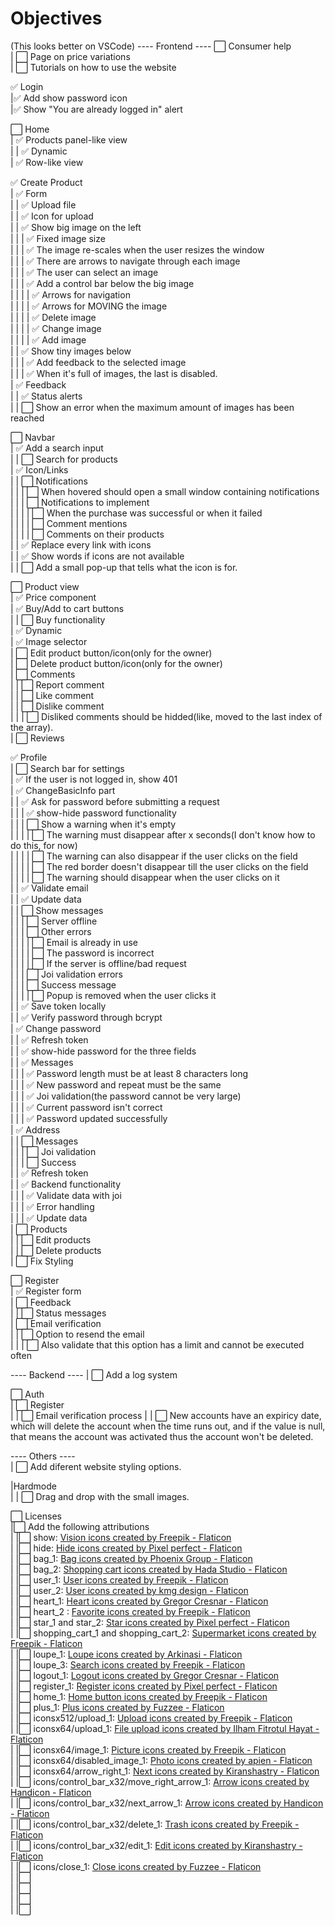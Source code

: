 # Objectives

(This looks better on VSCode)
---- Frontend ----
⬜️ Consumer help  
| ⬜️ Page on price variations  
| ⬜️ Tutorials on how to use the website

✅ Login  
|✅ Add show password icon  
|✅ Show "You are already logged in" alert

⬜️ Home  
| ✅ Products panel-like view  
| | ✅ Dynamic  
| ✅ Row-like view

✅ Create Product  
| ✅ Form  
| | ✅ Upload file  
| | ✅ Icon for upload  
| | ✅ Show big image on the left  
| | | ✅ Fixed image size  
| | | ✅ The image re-scales when the user resizes the window  
| | | ✅ There are arrows to navigate through each image  
| | | ✅ The user can select an image  
| | | ✅ Add a control bar below the big image  
| | | | ✅ Arrows for navigation  
| | | | ✅ Arrows for MOVING the image  
| | | | ✅ Delete image  
| | | | ✅ Change image  
| | | | ✅ Add image  
| | ✅ Show tiny images below  
| | | ✅ Add feedback to the selected image  
| | | ✅ When it's full of images, the last is disabled.  
| ✅ Feedback  
| | ✅ Status alerts  
| | ⬜️ Show an error when the maximum amount of images has been reached

⬜️ Navbar  
| ✅ Add a search input  
| | ⬜️ Search for products  
| ✅ Icon/Links  
| | ⬜️ Notifications  
| | | ⬜️ When hovered should open a small window containing notifications  
| | | ⬜️ Notifications to implement  
| | | | ⬜️ When the purchase was successful or when it failed  
| | | | ⬜️ Comment mentions  
| | | | ⬜️ Comments on their products  
| | ✅ Replace every link with icons  
| | ✅ Show words if icons are not available  
| | ⬜️ Add a small pop-up that tells what the icon is for.

⬜️ Product view  
| ✅ Price component  
| ✅ Buy/Add to cart buttons  
| | ⬜️ Buy functionality  
| ✅ Dynamic  
| ✅ Image selector  
| ⬜️ Edit product button/icon(only for the owner)  
| ⬜️ Delete product button/icon(only for the owner)  
| ⬜️ Comments  
| | ⬜️ Report comment  
| | ⬜️ Like comment  
| | ⬜️ Dislike comment  
| | | ⬜️ Disliked comments should be hidded(like, moved to
the last index of the array).  
| ⬜️ Reviews

✅ Profile  
| ⬜️ Search bar for settings  
| ✅ If the user is not logged in, show 401  
| ✅ ChangeBasicInfo part  
| | ✅ Ask for password before submitting a request  
| | | ✅ show-hide password functionality  
| | | ⬜️ Show a warning when it's empty  
| | | | ⬜️ The warning must disappear after x seconds(I don't know how to do this, for now)  
| | | | ⬜️ The warning can also disappear if the user clicks on the field  
| | | | ⬜️ The red border doesn't disappear till the user clicks on the field  
| | | | ⬜️ The warning should disappear when the user clicks on it  
| | ✅ Validate email  
| | ✅ Update data  
| | ⬜️ Show messages  
| | | ⬜️ Server offline  
| | | ⬜️ Other errors  
| | | | ⬜️ Email is already in use  
| | | | ⬜️ The password is incorrect  
| | | | ⬜️ If the server is offline/bad request  
| | | ⬜️ Joi validation errors  
| | | ⬜️ Success message  
| | | | ⬜️ Popup is removed when the user clicks it  
| | ✅ Save token locally  
| | ✅ Verify password through bcrypt  
| ✅ Change password  
| | ✅ Refresh token  
| | ✅ show-hide password for the three fields  
| | ✅ Messages  
| | | ✅ Password length must be at least 8 characters long  
| | | ✅ New password and repeat must be the same  
| | | ✅ Joi validation(the password cannot be very large)  
| | | ✅ Current password isn't correct  
| | | ✅ Password updated successfully  
| ✅ Address  
| | ⬜️ Messages  
| | | ⬜️ Joi validation  
| | | ⬜️ Success  
| | ✅ Refresh token  
| | ✅ Backend functionality  
| | | ✅ Validate data with joi  
| | | ✅ Error handling  
| | | ✅ Update data  
| ⬜️ Products  
| | ⬜️ Edit products  
| | ⬜️ Delete products  
| ⬜️ Fix Styling

⬜️ Register  
| ✅ Register form  
| ⬜️ Feedback  
| | ⬜️ Status messages  
| ⬜️ Email verification  
| | ⬜️ Option to resend the email  
| | | ⬜️ Also validate that this option has a limit and cannot be executed often

---- Backend ----
| ⬜️ Add a log system

⬜️ Auth  
| ⬜️ Register  
| | ⬜️ Email verification process
| | ⬜️ New accounts have an expiricy date, which will delete the account when
the time runs out, and if the value is null, that means the account was activated
thus the account won't be deleted.

---- Others ----  
| ⬜️ Add diferent website styling options.

|Hardmode  
| | ⬜️ Drag and drop with the small images.

⬜️ Licenses  
|⬜️ Add the following attributions  
| |⬜️ show: <a href="https://www.flaticon.com/free-icons/vision" title="vision icons">Vision icons created by Freepik - Flaticon</a>  
| |⬜️ hide: <a href="https://www.flaticon.com/free-icons/hide" title="hide icons">Hide icons created by Pixel perfect - Flaticon</a>  
| |⬜️ bag_1: <a href="https://www.flaticon.com/free-icons/bag" title="bag icons">Bag icons created by Phoenix Group - Flaticon</a>  
| |⬜️ bag_2: <a href="https://www.flaticon.com/free-icons/shopping-cart" title="shopping cart icons">Shopping cart icons created by Hada Studio - Flaticon</a>  
| |⬜️ user_1: <a href="https://www.flaticon.com/free-icons/user" title="user icons">User icons created by Freepik - Flaticon</a>  
| |⬜️ user_2: <a href="https://www.flaticon.com/free-icons/user" title="user icons">User icons created by kmg design - Flaticon</a>  
| |⬜️ heart_1: <a href="https://www.flaticon.com/free-icons/heart" title="heart icons">Heart icons created by Gregor Cresnar - Flaticon</a>  
| |⬜️ heart_2 : <a href="https://www.flaticon.com/free-icons/favorite" title="favorite icons">Favorite icons created by Freepik - Flaticon</a>  
| |⬜️ star_1 and star_2: <a href="https://www.flaticon.com/free-icons/star" title="star icons">Star icons created by Pixel perfect - Flaticon</a>  
| |⬜️ shopping_cart_1 and shopping_cart_2: <a href="https://www.flaticon.com/free-icons/supermarket" title="supermarket icons">Supermarket icons created by Freepik - Flaticon</a>  
| |⬜️ loupe_1: <a href="https://www.flaticon.com/free-icons/loupe" title="loupe icons">Loupe icons created by Arkinasi - Flaticon</a>  
| |⬜️ loupe_3: <a href="https://www.flaticon.com/free-icons/search" title="search icons">Search icons created by Freepik - Flaticon</a>  
| |⬜️ logout_1: <a href="https://www.flaticon.com/free-icons/logout" title="logout icons">Logout icons created by Gregor Cresnar - Flaticon</a>  
| |⬜️ register_1: <a href="https://www.flaticon.com/free-icons/register" title="register icons">Register icons created by Pixel perfect - Flaticon</a>  
| |⬜️ home_1: <a href="https://www.flaticon.com/free-icons/home-button" title="home button icons">Home button icons created by Freepik - Flaticon</a>  
| |⬜️ plus_1: <a href="https://www.flaticon.com/free-icons/plus" title="plus icons">Plus icons created by Fuzzee - Flaticon</a>  
| |⬜️ iconsx512/upload_1: <a href="https://www.flaticon.com/free-icons/upload" title="upload icons">Upload icons created by Freepik - Flaticon</a>  
| |⬜️ iconsx64/upload_1: <a href="https://www.flaticon.com/free-icons/file-upload" title="file upload icons">File upload icons created by Ilham Fitrotul Hayat - Flaticon</a>  
| |⬜️ iconsx64/image_1: <a href="https://www.flaticon.com/free-icons/picture" title="picture icons">Picture icons created by Freepik - Flaticon</a>  
| |⬜️ iconsx64/disabled_image_1: <a href="https://www.flaticon.com/free-icons/photo" title="photo icons">Photo icons created by apien - Flaticon</a>  
| |⬜️ iconsx64/arrow_right_1: <a href="https://www.flaticon.com/free-icons/next" title="next icons">Next icons created by Kiranshastry - Flaticon</a>  
| |⬜️ icons/control_bar_x32/move_right_arrow_1: <a href="https://www.flaticon.com/free-icons/arrow" title="arrow icons">Arrow icons created by Handicon - Flaticon</a>  
| |⬜️ icons/control_bar_x32/next_arrow_1: <a href="https://www.flaticon.com/free-icons/arrow" title="arrow icons">Arrow icons created by Handicon - Flaticon</a>  
| |⬜️ icons/control_bar_x32/delete_1: <a href="https://www.flaticon.com/free-icons/trash" title="trash icons">Trash icons created by Freepik - Flaticon</a>  
| |⬜️ icons/control_bar_x32/edit_1: <a href="https://www.flaticon.com/free-icons/edit" title="edit icons">Edit icons created by Kiranshastry - Flaticon</a>  
| |⬜️ icons/close_1: <a href="https://www.flaticon.com/free-icons/close" title="close icons">Close icons created by Fuzzee - Flaticon</a>  
| |⬜️  
| |⬜️  
| |⬜️  
| |⬜️
